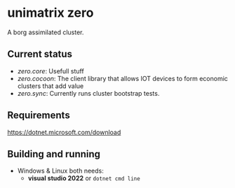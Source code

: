 # unimatrix zero

A borg assimilated cluster.

## Current status

- *zero.core*: Usefull stuff
- *zero.cocoon*: The client library that allows IOT devices to form economic clusters that add value
- *zero.sync*:  Currently runs cluster bootstrap tests.

## Requirements
https://dotnet.microsoft.com/download


## Building and running

- Windows & Linux both needs:
  - **visual studio 2022** or `dotnet cmd line`



